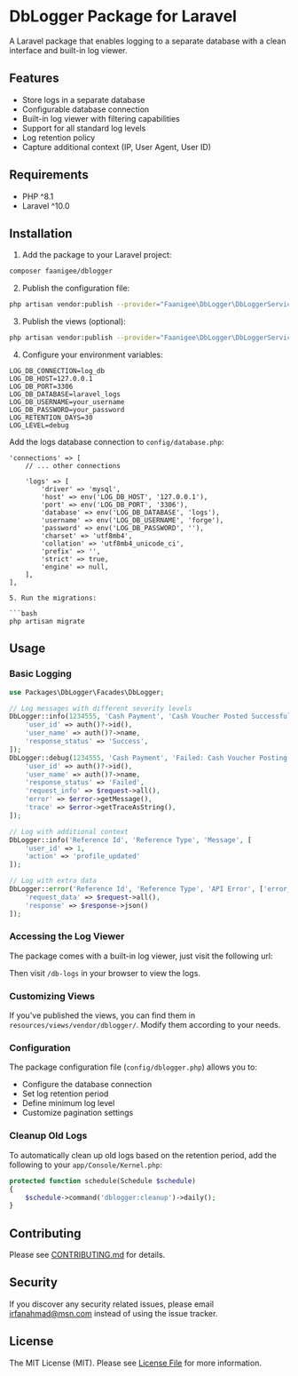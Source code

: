 # DbLogger Package for Laravel

A Laravel package that enables logging to a separate database with a clean interface and built-in log viewer.

## Features

- Store logs in a separate database
- Configurable database connection
- Built-in log viewer with filtering capabilities
- Support for all standard log levels
- Log retention policy
- Capture additional context (IP, User Agent, User ID)

## Requirements

- PHP ^8.1
- Laravel ^10.0

## Installation

1. Add the package to your Laravel project:

```bash
composer faanigee/dblogger
```

2. Publish the configuration file:

```bash
php artisan vendor:publish --provider="Faanigee\DbLogger\DbLoggerServiceProvider" --tag="config"
```

3. Publish the views (optional):

```bash
php artisan vendor:publish --provider="Faanigee\DbLogger\DbLoggerServiceProvider" --tag="views"
```

4. Configure your environment variables:

```env
LOG_DB_CONNECTION=log_db
LOG_DB_HOST=127.0.0.1
LOG_DB_PORT=3306
LOG_DB_DATABASE=laravel_logs
LOG_DB_USERNAME=your_username
LOG_DB_PASSWORD=your_password
LOG_RETENTION_DAYS=30
LOG_LEVEL=debug
```

Add the logs database connection to `config/database.php`:

```database.php
'connections' => [
    // ... other connections

    'logs' => [
        'driver' => 'mysql',
        'host' => env('LOG_DB_HOST', '127.0.0.1'),
        'port' => env('LOG_DB_PORT', '3306'),
        'database' => env('LOG_DB_DATABASE', 'logs'),
        'username' => env('LOG_DB_USERNAME', 'forge'),
        'password' => env('LOG_DB_PASSWORD', ''),
        'charset' => 'utf8mb4',
        'collation' => 'utf8mb4_unicode_ci',
        'prefix' => '',
        'strict' => true,
        'engine' => null,
    ],
],
```

````
5. Run the migrations:

```bash
php artisan migrate
````

## Usage

### Basic Logging

```php
use Packages\DbLogger\Facades\DbLogger;

// Log messages with different severity levels
DbLogger::info(1234555, 'Cash Payment', 'Cash Voucher Posted Successfully', [
    'user_id' => auth()?->id(),
    'user_name' => auth()?->name,
    'response_status' => 'Success',
]);
DbLogger::debug(1234555, 'Cash Payment', 'Failed: Cash Voucher Posting Failed, Exception Occured', [
    'user_id' => auth()?->id(),
    'user_name' => auth()?->name,
    'response_status' => 'Failed',
    'request_info' => $request->all(),
    'error' => $error->getMessage(),
    'trace' => $error->getTraceAsString(),
]);

// Log with additional context
DbLogger::info('Reference Id', 'Reference Type', 'Message', [
    'user_id' => 1,
    'action' => 'profile_updated'
]);

// Log with extra data
DbLogger::error('Reference Id', 'Reference Type', 'API Error', ['error_code' => 500], [
    'request_data' => $request->all(),
    'response' => $response->json()
]);
```

### Accessing the Log Viewer

The package comes with a built-in log viewer, just visit the following url:

Then visit `/db-logs` in your browser to view the logs.

### Customizing Views

If you've published the views, you can find them in `resources/views/vendor/dblogger/`. Modify them according to your needs.

### Configuration

The package configuration file (`config/dblogger.php`) allows you to:

- Configure the database connection
- Set log retention period
- Define minimum log level
- Customize pagination settings

### Cleanup Old Logs

To automatically clean up old logs based on the retention period, add the following to your `app/Console/Kernel.php`:

```php
protected function schedule(Schedule $schedule)
{
    $schedule->command('dblogger:cleanup')->daily();
}
```

## Contributing

Please see [CONTRIBUTING.md](CONTRIBUTING.md) for details.

## Security

If you discover any security related issues, please email irfanahmad@msn.com instead of using the issue tracker.

## License

The MIT License (MIT). Please see [License File](LICENSE.md) for more information.
